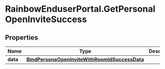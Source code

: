 # RainbowEnduserPortal.GetPersonalOpenInviteSuccess

## Properties

Name | Type | Description | Notes
------------ | ------------- | ------------- | -------------
**data** | [**BindPersonaOpenInviteWithRoomIdSuccessData**](BindPersonaOpenInviteWithRoomIdSuccessData.md) |  | 


